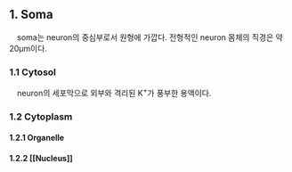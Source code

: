 ## 1. Soma
&emsp;soma는 neuron의 중심부로서 원형에 가깝다. 전형적인 neuron 몸체의 직경은 약 20μm이다. 
### 1.1 Cytosol
&emsp;neuron의 세포막으로 외부와 격리된 $\mathrm{K^+}$가 풍부한 용액이다.
### 1.2 Cytoplasm
#### 1.2.1 Organelle
#### 1.2.2 [[Nucleus]]